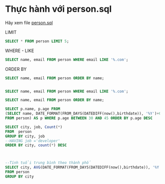 # Thực hành với person.sql

Hãy xem file [person.sql](person.sql)

LIMIT
```sql
SELECT * FROM person LIMIT 5;
```

WHERE - LIKE
```sql
SELECT name, email FROM person WHERE email LIKE '%.com';
```

ORDER BY
```sql
SELECT name, email FROM person ORDER BY name;


SELECT name, email FROM person WHERE email LIKE '%.com';

SELECT name, email FROM person ORDER BY name;

SELECT p.name, p.age FROM 
(SELECT name, DATE_FORMAT(FROM_DAYS(DATEDIFF(now(),birthdate)), '%Y')+0 AS age 
FROM person) AS p WHERE p.age BETWEEN 30 AND 45 ORDER BY p.age DESC

SELECT city, job, Count(*)
FROM  person
GROUP BY city, job
--HAVING job ='developer'
ORDER BY city, count(*) DESC 



--Tính tuổi trung bình theo thành phố
SELECT city, AVG(DATE_FORMAT(FROM_DAYS(DATEDIFF(now(),birthdate)), '%Y')+0 ) as avg_age
FROM person
GROUP BY city